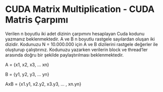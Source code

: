# CUDA Matrix Multiplication - CUDA Matris Çarpımı

Verilen n boyutlu iki adet dizinin çarpımını hesaplayan Cuda kodunu yazmanız beklenmektedir. A ve B n boyutlu rastgele sayılardan oluşan iki dizidir. Kodunuzu N = 10.000.000 için A ve B dizilerini rastgele değerler ile oluşturup çalıştırınız. Kodunuzu yazarken verilerin block ve thread‘ler arasında doğru bir şekilde paylaştırılması beklenmektedir.

A = {x1, x2, x3, … xn}

B = {y1, y2, y3, … yn}

AxB = {x1.y1, x2.y2, x3.y3, … , xn.yn}
